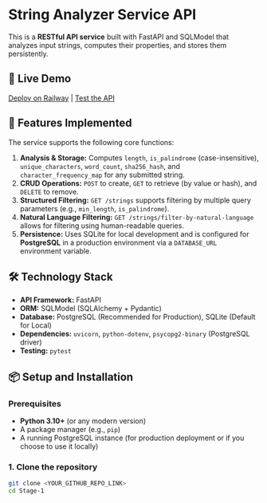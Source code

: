 # String Analyzer Service API

This is a **RESTful API service** built with FastAPI and SQLModel that analyzes input strings, computes their properties, and stores them persistently. 


## 🚀 Live Demo

[Deploy on Railway](#deployment) | [Test the API](https://my-internship-project-at-hng-2025-production-3aae.up.railway.app/)

## 🌟 Features Implemented

The service supports the following core functions:

1.  **Analysis & Storage:** Computes `length`, `is_palindrome` (case-insensitive), `unique_characters`, `word_count`, `sha256_hash`, and `character_frequency_map` for any submitted string.
2.  **CRUD Operations:** `POST` to create, `GET` to retrieve (by value or hash), and `DELETE` to remove.
3.  **Structured Filtering:** `GET /strings` supports filtering by multiple query parameters (e.g., `min_length`, `is_palindrome`).
4.  **Natural Language Filtering:** `GET /strings/filter-by-natural-language` allows for filtering using human-readable queries.
5.  **Persistence:** Uses SQLite for local development and is configured for **PostgreSQL** in a production environment via a `DATABASE_URL` environment variable.

## 🛠️ Technology Stack

* **API Framework:** FastAPI
* **ORM:** SQLModel (SQLAlchemy + Pydantic)
* **Database:** PostgreSQL (Recommended for Production), SQLite (Default for Local)
* **Dependencies:** `uvicorn`, `python-dotenv`, `psycopg2-binary` (PostgreSQL driver)
* **Testing:** `pytest`

## 📦 Setup and Installation

### Prerequisites

* **Python 3.10+** (or any modern version)
* A package manager (e.g., `pip`)
* A running PostgreSQL instance (for production deployment or if you choose to use it locally)

### 1. Clone the repository

```bash
git clone <YOUR_GITHUB_REPO_LINK>
cd Stage-1